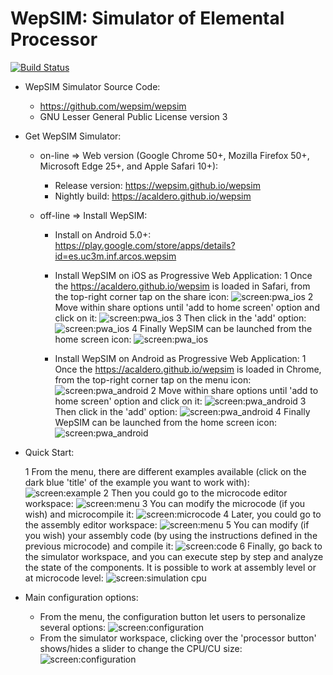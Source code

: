 # WepSIM: Simulator of Elemental Processor 

[![Build Status](https://travis-ci.org/acaldero/wepsim.svg?branch=master)](https://travis-ci.org/acaldero/wepsim)

+ WepSIM Simulator Source Code:

   * https://github.com/wepsim/wepsim
   * GNU Lesser General Public License version 3


+ Get WepSIM Simulator:

   * on-line => Web version (Google Chrome 50+, Mozilla Firefox 50+, Microsoft Edge 25+, and Apple Safari 10+):
     * Release version: https://wepsim.github.io/wepsim
     * Nightly build: https://acaldero.github.io/wepsim

   * off-line => Install WepSIM:
     * Install on Android 5.0+: <br/> 
https://play.google.com/store/apps/details?id=es.uc3m.inf.arcos.wepsim

     * Install WepSIM on iOS as Progressive Web Application:
       1 Once the https://acaldero.github.io/wepsim is loaded in Safari, from the top-right corner tap on the share icon:
         ![screen:pwa_ios](https://raw.githubusercontent.com/acaldero/wepsim/master/docs/pwa/pwa_ios001.jpg)
       2 Move within share options until 'add to home screen' option and click on it:
         ![screen:pwa_ios](https://raw.githubusercontent.com/acaldero/wepsim/master/docs/pwa/pwa_ios002.jpg)
       3 Then click in the 'add' option:
         ![screen:pwa_ios](https://raw.githubusercontent.com/acaldero/wepsim/master/docs/pwa/pwa_ios003.jpg)
       4 Finally WepSIM can be launched from the home screen icon:
         ![screen:pwa_ios](https://raw.githubusercontent.com/acaldero/wepsim/master/docs/pwa/pwa_ios004.jpg)

     * Install WepSIM on Android as Progressive Web Application:
       1 Once the https://acaldero.github.io/wepsim is loaded in Chrome, from the top-right corner tap on the menu icon:
         ![screen:pwa_android](https://raw.githubusercontent.com/acaldero/wepsim/master/docs/pwa/pwa_android001.jpg)
       2 Move within share options until 'add to home screen' option and click on it:
         ![screen:pwa_android](https://raw.githubusercontent.com/acaldero/wepsim/master/docs/pwa/pwa_android002.jpg)
       3 Then click in the 'add' option:
         ![screen:pwa_android](https://raw.githubusercontent.com/acaldero/wepsim/master/docs/pwa/pwa_android003.jpg)
       4 Finally WepSIM can be launched from the home screen icon:
         ![screen:pwa_android](https://raw.githubusercontent.com/acaldero/wepsim/master/docs/pwa/pwa_android004.jpg)

+ Quick Start:

   1 From the menu, there are different examples available (click on the dark blue 'title' of the example you want to work with):
     ![screen:example](https://raw.githubusercontent.com/wepsim/wepsim/master/help/simulator/simulator015.jpg)
   2 Then you could go to the microcode editor workspace: 
     ![screen:menu](https://raw.githubusercontent.com/wepsim/wepsim/master/help/simulator/firmware001.jpg)
   3 You can modify the microcode (if you wish) and microcompile it: 
     ![screen:microcode](https://raw.githubusercontent.com/wepsim/wepsim/master/help/simulator/firmware002.jpg)
   4 Later, you could go to the assembly editor workspace: 
     ![screen:menu](https://raw.githubusercontent.com/wepsim/wepsim/master/help/simulator/assembly002.jpg)
   5 You can modify (if you wish) your assembly code (by using the instructions defined in the previous microcode) and compile it: 
     ![screen:code](https://raw.githubusercontent.com/wepsim/wepsim/master/help/simulator/assembly003.jpg)
   6 Finally, go back to the simulator workspace, and you can execute step by step and analyze the state of the components.
     It is possible to work at assembly level or at microcode level: 
     ![screen:simulation cpu](https://raw.githubusercontent.com/acaldero/wepsim/master/tutorials/welcome/simulation_xinstruction.gif)

+ Main configuration options:

   + From the menu, the configuration button let users to personalize several options:
     ![screen:configuration](https://raw.githubusercontent.com/acaldero/wepsim/master/tutorials/welcome/config_usage.gif)
   + From the simulator workspace, clicking over the 'processor button' shows/hides a slider to change the CPU/CU size:
     ![screen:configuration](https://raw.githubusercontent.com/wepsim/wepsim/master/help/simulator/simulator013.jpg)

